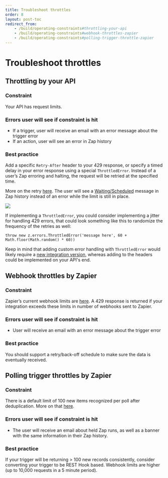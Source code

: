 ```yaml
---
title: Troubleshoot throttles
order: 8
layout: post-toc
redirect_from: 
    - /build/operating-constraints#throttling-your-api
    - /build/operating-constraints#webhook-throttles-zapier
    - /build/operating-constraints#polling-trigger-throttle-zapier
---
```


# Troubleshoot throttles 

## Throttling by your API

### Constraint 

Your API has request limits.

### Errors user will see if constraint is hit

- If a trigger, user will receive an email with an error message about the trigger error
- If an action, user will see an error in Zap history

### Best practice

Add a specific `Retry-After` header to your 429 response, or specify a timed delay in your error response using a special `ThrottledError`. Instead of a user’s Zap erroring and halting, the request will be retried at the specified time. 

More on the retry [here](https://github.com/zapier/zapier-platform/blob/main/packages/cli/README.md#handling-throttled-requests). The user will see a [Waiting/Scheduled](https://help.zapier.com/hc/en-us/articles/20505304170637-Review-Zap-run-statuses) message in Zap history instead of an error while the limit is still in place.

![](https://cdn.zappy.app/0933736266259b11771a0eba0aff23ce.png)
 
If implementing a `ThrottledError`, you could consider implementing a jitter for handling 429 errors, that could look something like this to randomize the frequency of the retries as well:

`throw new z.errors.ThrottledError('message here', 60 + Math.floor(Math.random() * 60))`
 
Keep in mind that adding custom error handling with `ThrottledError` would likely require a [new integration version](https://platform.zapier.com/manage/versions), whereas adding to the headers could be implemented on your API's end. 

## Webhook throttles by Zapier

### Constraint

Zapier’s current webhook limits are [here](https://help.zapier.com/hc/en-us/articles/8496181445261#h_01H91ED0PQ56S166BSB7MJNZNT). A 429 response is returned if your integration exceeds these limits in number of webhooks sent to Zapier.

### Errors user will see if constraint is hit

- User will receive an email with an error message about the trigger error

### Best practice

You should support a retry/back-off schedule to make sure the data is eventually received.

## Polling trigger throttles by Zapier

### Constraint

There is a default limit of 100 new items recognized per poll after deduplication. More on that [here](https://help.zapier.com/hc/en-us/articles/8496181445261-Rate-limits-and-throttling-in-Zapier#h_01H91ED0PQ1HK1G1YFTZ9NSPRN).

### Errors user will see if constraint is hit

- The user will receive an email about held Zap runs, as well as a banner with the same information in their Zap history.

### Best practice

If your trigger will be returning > 100 new records consistently, consider converting your trigger to be REST Hook based. Webhook limits are higher (up to 10,000 requests in a 5 minute period).